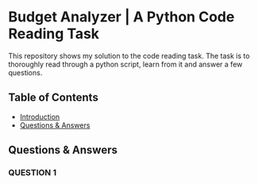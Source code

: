 # Budget Analyzer | A Python Code Reading Task
This repository shows my solution to the code reading task. The task is to thoroughly read through a python script, learn from it and answer a few questions.

## Table of Contents
- [Introduction](#introduction)
- [Questions & Answers]()

## Questions & Answers
### QUESTION 1